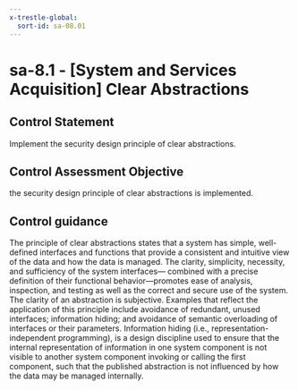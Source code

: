 ```yaml
---
x-trestle-global:
  sort-id: sa-08.01
---
```


# sa-8.1 - \[System and Services Acquisition\] Clear Abstractions

## Control Statement

Implement the security design principle of clear abstractions.

## Control Assessment Objective

the security design principle of clear abstractions is implemented.

## Control guidance

The principle of clear abstractions states that a system has simple, well-defined interfaces and functions that provide a consistent and intuitive view of the data and how the data is managed. The clarity, simplicity, necessity, and sufficiency of the system interfaces— combined with a precise definition of their functional behavior—promotes ease of analysis, inspection, and testing as well as the correct and secure use of the system. The clarity of an abstraction is subjective. Examples that reflect the application of this principle include avoidance of redundant, unused interfaces; information hiding; and avoidance of semantic overloading of interfaces or their parameters. Information hiding (i.e., representation-independent programming), is a design discipline used to ensure that the internal representation of information in one system component is not visible to another system component invoking or calling the first component, such that the published abstraction is not influenced by how the data may be managed internally.
